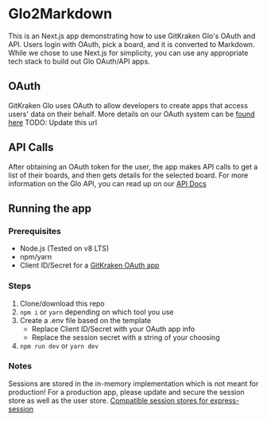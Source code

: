 # Glo2Markdown

This is an Next.js app demonstrating how to use GitKraken Glo's OAuth and API. Users login with OAuth, pick a board, and it is converted to Markdown. While we chose to use Next.js for simplicity, you can use any appropriate tech stack to build out Glo OAuth/API apps.

## OAuth

GitKraken Glo uses OAuth to allow developers to create apps that access users' data on their behalf.
 More details on our OAuth system can be [found here](https://support.gitkraken.com/oauth/overview) TODO: Update this url

## API Calls

After obtaining an OAuth token for the user, the app makes API calls to get a list of their boards, and then gets details for the selected board. For more information on the Glo API, you can read up on our [API Docs](https://gloapi.gitkraken.com/v2/glo/docs)

## Running the app

### Prerequisites

* Node.js (Tested on v8 LTS)
* npm/yarn
* Client ID/Secret for a [GitKraken OAuth app](https://app.gitkraken.com/oauth_apps)

### Steps

1. Clone/download this repo
2. `npm i` or `yarn` depending on which tool you use
3. Create a .env file based on the template
    * Replace Client ID/Secret with your OAuth app info
    * Replace the session secret with a string of your choosing
4. `npm run dev` or `yarn dev`

### Notes

Sessions are stored in the in-memory implementation which is not meant for production! For a production app, please update and secure the session store as well as the user store. [Compatible session stores for express-session](https://www.npmjs.com/package/express-session#compatible-session-stores)
